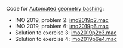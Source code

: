 Code for [Automated geometry bashing]:

- IMO 2019, problem 2: [imo2019p2.mac]
- IMO 2019, problem 6: [imo2019p6.mac]
- Solution to exercise 3: [imo2019p2e3.mac]
- Solution to exercise 4: [imo2019p6e4.mac]

[Automated geometry bashing]: http://kqueue.org/blog/2020/08/31/automated-geometry-bashing/
[imo2019p2.mac]: imo2019p2.mac
[imo2019p6.mac]: imo2019p6.mac
[imo2019p2e3.mac]: imo2019p2e3.mac
[imo2019p6e4.mac]: imo2019p6e4.mac
